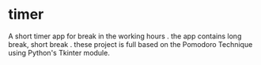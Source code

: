 # timer
A short timer app for break in the working hours . the app contains long break, short break . these project is full based  on the Pomodoro Technique using Python's Tkinter module.

